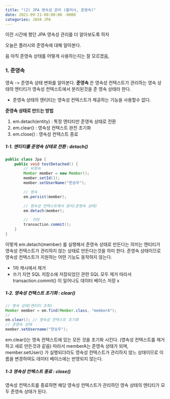 ```yaml
---
title: "(2) JPA 영속성 관리 (플러시, 준영속)"
date: 2021-09-21-00:00:00 -0000
categories: JAVA JPA
---
```


이전 시간에 했던 JPA 영속성 관리를 더 알아보도록 하자

오늘은 플러시와 준영속에 대해 알아본다.

음 아직 준영속 상태를 어떻게 사용하는지는 잘 모르겠음,

### 1. 준영속
영속 -> 준영속 상태 변화를 알아본다.
__준영속__ 은 영속성 컨텍스트가 관리하는 영속 상태의 엔티티가 영속성 컨텍스트에서 분리된것을 준 영속 상태라 한다.

- 준영속 상태의 엔티티는 영속성 컨텍스트가 제공하는 기능을 사용할수 없다.

__준영속 상태로 만드는 방법__

1. em.detach(entity) : 특정 엔티티만 준영속 상태로 전환
2. em.clear() : 영속성 컨텍스트 완전 초기화
3. em.close() : 영속성 컨텍스트 종료

##### 1-1. 엔티티를 준영속 상태로 전환 : detach()

```java
public class Jpa {
    public void testDetached() {
        // 비영속
        Member member = new Member();
        member.setId(1);
        member.setUserName("한승우");

        // 영속
        em.persist(member);

        // 영속성 컨텍스트에서 분리(준영속 상태)
        em.detach(member);

        //  커밋
        transaction.commit();
    }
}
```

이렇게 em.detach(member) 를 실행해서 준영속 상태로 만든다는 의미는 엔티티가 영속성 컨텍스트가 관리하지 않는 상태로 만든다는것을 의미 한다.
준영속 상태이므로 영속성 컨텍스트가 지원하는 어떤 기능도 동작하지 않는다.

- 1차 캐시에서 제거
- 쓰기 지연 SQL 저장소에 저장되었던 관련 SQL 모두 제거
    따라서 transaction.commit() 이 일어나도 데이터 베이스 저장 x
  
##### 1-2. 영속성 컨텍스트 초기화 : clear()
```java
// 영속 상태(엔티티 조회) 
Member member = em.find(Member.class, "memberA"); 
// 
em.clear(); // 영속성 컨텍스트 초기화 
// 준영속 상태 
member.setUsername("한승우");
```

em.clear()는 영속 컨텍스트에 있는 모든 것을 초기화 시킨다. (영속성 컨텍스트를 제거하고 새로 만든것과 같음)
따라서 memberA는 준영속 상태가 되며, member.setUser() 가 실행되더라도 영속성 컨텍스트가 관리하지 않느 상태이므로 이름을 변경하여도 데이터 베이스에는 반영되지 않는다.


##### 1-3 영속성 컨텍스트 종료 : close()

영속성 컨텍스트를 종료하면 해당 영속성 컨텍스트가 관리하던 영속 상태의 엔티티가 모두 준영속 상태가 된다.